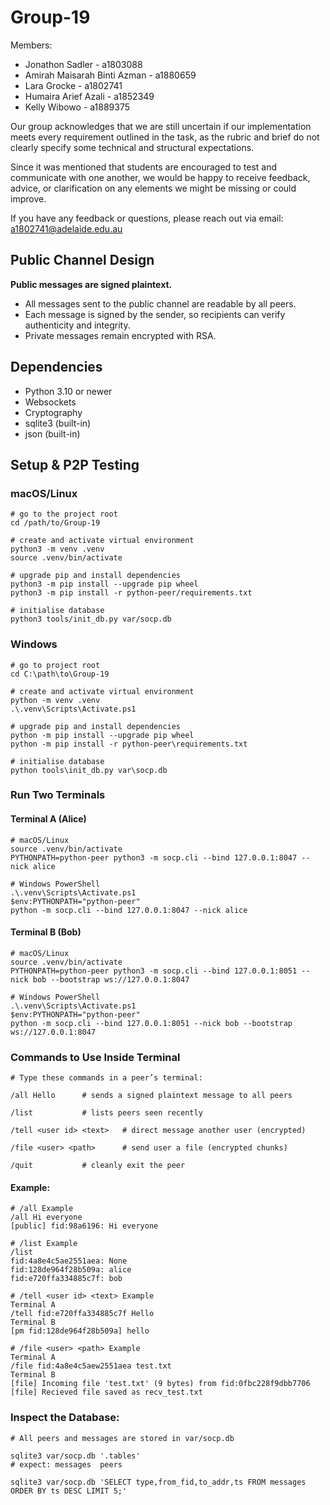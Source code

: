 # Group-19

Members:
- Jonathon Sadler - a1803088
- Amirah Maisarah Binti Azman - a1880659
- Lara Grocke - a1802741
- Humaira Arief Azali - a1852349
- Kelly Wibowo - a1889375

Our group acknowledges that we are still uncertain if our implementation meets every requirement outlined in the task, as the rubric and brief do not clearly specify some technical and structural expectations.

Since it was mentioned that students are encouraged to test and communicate with one another, we would be happy to receive feedback, advice, or clarification on any elements we might be missing or could improve.

If you have any feedback or questions, please reach out via email:
a1802741@adelaide.edu.au


## Public Channel Design

**Public messages are signed plaintext.**  
- All messages sent to the public channel are readable by all peers.
- Each message is signed by the sender, so recipients can verify authenticity and integrity.
- Private messages remain encrypted with RSA.


## Dependencies 
- Python 3.10 or newer
- Websockets 
- Cryptography 
- sqlite3 (built-in) 
- json (built-in)

## Setup & P2P Testing

### macOS/Linux
```
# go to the project root
cd /path/to/Group-19

# create and activate virtual environment
python3 -m venv .venv
source .venv/bin/activate

# upgrade pip and install dependencies
python3 -m pip install --upgrade pip wheel
python3 -m pip install -r python-peer/requirements.txt

# initialise database
python3 tools/init_db.py var/socp.db
```

### Windows
```
# go to project root
cd C:\path\to\Group-19

# create and activate virtual environment
python -m venv .venv
.\.venv\Scripts\Activate.ps1

# upgrade pip and install dependencies
python -m pip install --upgrade pip wheel
python -m pip install -r python-peer\requirements.txt

# initialise database
python tools\init_db.py var\socp.db
```

### Run Two Terminals

#### Terminal A (Alice)
```
# macOS/Linux
source .venv/bin/activate
PYTHONPATH=python-peer python3 -m socp.cli --bind 127.0.0.1:8047 --nick alice

# Windows PowerShell
.\.venv\Scripts\Activate.ps1
$env:PYTHONPATH="python-peer"
python -m socp.cli --bind 127.0.0.1:8047 --nick alice
```

#### Terminal B (Bob)
```
# macOS/Linux
source .venv/bin/activate
PYTHONPATH=python-peer python3 -m socp.cli --bind 127.0.0.1:8051 --nick bob --bootstrap ws://127.0.0.1:8047

# Windows PowerShell
.\.venv\Scripts\Activate.ps1
$env:PYTHONPATH="python-peer"
python -m socp.cli --bind 127.0.0.1:8051 --nick bob --bootstrap ws://127.0.0.1:8047
```

### Commands to Use Inside Terminal
```
# Type these commands in a peer’s terminal:

/all Hello      # sends a signed plaintext message to all peers

/list           # lists peers seen recently

/tell <user id> <text>   # direct message another user (encrypted)

/file <user> <path>      # send user a file (encrypted chunks)

/quit           # cleanly exit the peer
```


#### Example:
```
# /all Example
/all Hi everyone
[public] fid:98a6196: Hi everyone

# /list Example
/list
fid:4a8e4c5ae2551aea: None
fid:128de964f28b509a: alice
fid:e720ffa334885c7f: bob

# /tell <user id> <text> Example
Terminal A
/tell fid:e720ffa334885c7f Hello
Terminal B
[pm fid:128de964f28b509a] hello

# /file <user> <path> Example
Terminal A
/file fid:4a8e4c5aew2551aea test.txt
Terminal B
[file] Incoming file 'test.txt' (9 bytes) from fid:0fbc228f9dbb7706
[file] Recieved file saved as recv_test.txt
```

### Inspect the Database:
```
# All peers and messages are stored in var/socp.db

sqlite3 var/socp.db '.tables'
# expect: messages  peers

sqlite3 var/socp.db 'SELECT type,from_fid,to_addr,ts FROM messages ORDER BY ts DESC LIMIT 5;'
```
